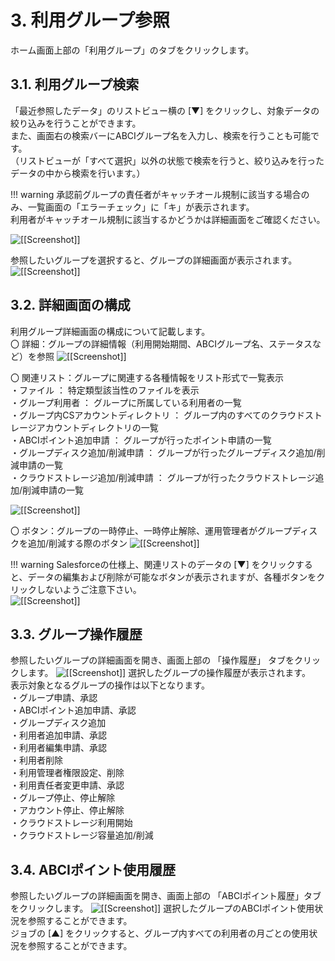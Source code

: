 # 3. 利用グループ参照

ホーム画面上部の「利用グループ」のタブをクリックします。

## 3.1. 利用グループ検索

「最近参照したデータ」のリストビュー横の [▼] をクリックし、対象データの絞り込みを行うことができます。  
また、画面右の検索バーにABCIグループ名を入力し、検索を行うことも可能です。  
（リストビューが「すべて選択」以外の状態で検索を行うと、絞り込みを行ったデータの中から検索を行います。）

!!! warning
    承認前グループの責任者がキャッチオール規制に該当する場合のみ、一覧画面の「エラーチェック」に「キ」が表示されます。  
    利用者がキャッチオール規制に該当するかどうかは詳細画面をご確認ください。

![[[Screenshot]]](img/3_01_A.png)

参照したいグループを選択すると、グループの詳細画面が表示されます。
![[[Screenshot]]](img/3_01_B.png)

## 3.2. 詳細画面の構成

利用グループ詳細画面の構成について記載します。  
〇 詳細：グループの詳細情報（利用開始期間、ABCIグループ名、ステータスなど）を参照
![[[Screenshot]]](img/3_02_A.png)

〇 関連リスト：グループに関連する各種情報をリスト形式で一覧表示  
・ファイル ： 特定類型該当性のファイルを表示  
・グループ利用者 ： グループに所属している利用者の一覧  
・グループ内CSアカウントディレクトリ ： グループ内のすべてのクラウドストレージアカウントディレクトリの一覧  
・ABCIポイント追加申請 ： グループが行ったポイント申請の一覧  
・グループディスク追加/削減申請 ： グループが行ったグループディスク追加/削減申請の一覧  
・クラウドストレージ追加/削減申請 ： グループが行ったクラウドストレージ追加/削減申請の一覧

![[[Screenshot]]](img/3_02_B.png)

〇 ボタン：グループの一時停止、一時停止解除、運用管理者がグループディスクを追加/削減する際のボタン
![[[Screenshot]]](img/3_02_D.png)

!!! warning
    Salesforceの仕様上、関連リストのデータの [▼] をクリックすると、データの編集および削除が可能なボタンが表示されますが、各種ボタンをクリックしないようご注意下さい。  
    ![[[Screenshot]]](img/3_02_C.png)

## 3.3. グループ操作履歴

参照したいグループの詳細画面を開き、画面上部の 「操作履歴」 タブをクリックします。
![[[Screenshot]]](img/3_03_A.png)
選択したグループの操作履歴が表示されます。  
表示対象となるグループの操作は以下となります。  
・グループ申請、承認  
・ABCIポイント追加申請、承認  
・グループディスク追加  
・利用者追加申請、承認  
・利用者編集申請、承認  
・利用者削除  
・利用管理者権限設定、削除  
・利用責任者変更申請、承認  
・グループ停止、停止解除  
・アカウント停止、停止解除  
・クラウドストレージ利用開始  
・クラウドストレージ容量追加/削減

## 3.4. ABCIポイント使用履歴

参照したいグループの詳細画面を開き、画面上部の 「ABCIポイント履歴」タブをクリックします。
![[[Screenshot]]](img/3_04_A.png)
選択したグループのABCIポイント使用状況を参照することができます。  
ジョブの [▲] をクリックすると、グループ内すべての利用者の月ごとの使⽤状況を参照することができます。
